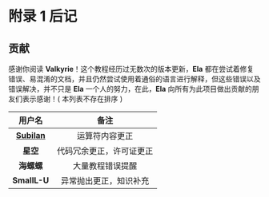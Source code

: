 # 附录 1 后记

## 贡献

感谢你阅读 **Valkyrie**！这个教程经历过无数次的版本更新，**Ela** 都在尝试着修复错误、易混淆的文档，并且仍然尝试使用着通俗的语言进行解释，但这些错误以及错误解决，并不只是 **Ela** 一个人的努力，在此，**Ela** 向所有为此项目做出贡献的朋友们表示感谢！( 本列表不存在排序 )

**用户名**|**备注**
:-:|:-:
**[Subilan](https://github.com/Subilan)**|运算符内容更正
**星空**|代码冗余更正，许可证更正
**海螺螺**|大量教程错误提醒
**SmallL-U**|异常抛出更正，知识补充
